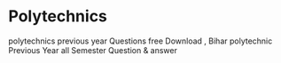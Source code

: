 # Polytechnics
polytechnics previous year Questions free Download , Bihar polytechnic Previous Year all Semester Question &amp; answer
